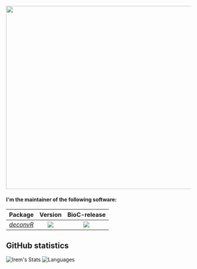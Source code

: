 
<a href="url"><img src="https://media.giphy.com/media/DUQwzXb64bU0ynjbqe/giphy.gif?cid=790b76117a1d464bb2cd3ca9ad147c79f15f9211a0c08d3c&rid=giphy.gif&ct=g" align="center" height="500" width="800" ></a>

#### I'm the maintainer of the following software:

| Package | Version | BioC-release |
|:----------------:|:----------------:|:----------------:|
| [_deconvR_](https://github.com/BIMSBbioinfo/deconvR) | [![](https://img.shields.io/badge/release%20version-1.0.1-green.svg)](https://www.bioconductor.org/packages/deconvR) |[![](http://bioconductor.org/shields/build/release/bioc/deconvR.svg)](http://bioconductor.org/checkResults/release/bioc-LATEST/deconvR)

## GitHub statistics

![Irem's Stats](https://github-readme-stats.vercel.app/api?username=igunduz&show_icons=true&count_private=true&theme=radical) ![Languages](https://github-readme-stats.vercel.app/api/top-langs/?username=igunduz)
